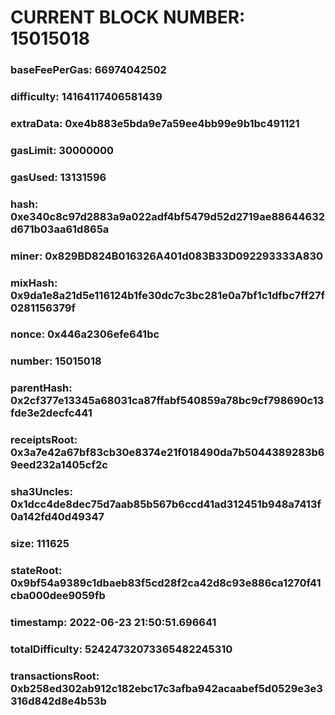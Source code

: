# CURRENT BLOCK NUMBER: 15015018

### baseFeePerGas: 66974042502
### difficulty: 14164117406581439
### extraData: 0xe4b883e5bda9e7a59ee4bb99e9b1bc491121
### gasLimit: 30000000
### gasUsed: 13131596
### hash: 0xe340c8c97d2883a9a022adf4bf5479d52d2719ae88644632d671b03aa61d865a
### miner: 0x829BD824B016326A401d083B33D092293333A830
### mixHash: 0x9da1e8a21d5e116124b1fe30dc7c3bc281e0a7bf1c1dfbc7ff27f0281156379f
### nonce: 0x446a2306efe641bc
### number: 15015018
### parentHash: 0x2cf377e13345a68031ca87ffabf540859a78bc9cf798690c13fde3e2decfc441
### receiptsRoot: 0x3a7e42a67bf83cb30e8374e21f018490da7b5044389283b69eed232a1405cf2c
### sha3Uncles: 0x1dcc4de8dec75d7aab85b567b6ccd41ad312451b948a7413f0a142fd40d49347
### size: 111625
### stateRoot: 0x9bf54a9389c1dbaeb83f5cd28f2ca42d8c93e886ca1270f41cba000dee9059fb
### timestamp: 2022-06-23 21:50:51.696641
### totalDifficulty: 52424732073365482245310
### transactionsRoot: 0xb258ed302ab912c182ebc17c3afba942acaabef5d0529e3e3316d842d8e4b53b
